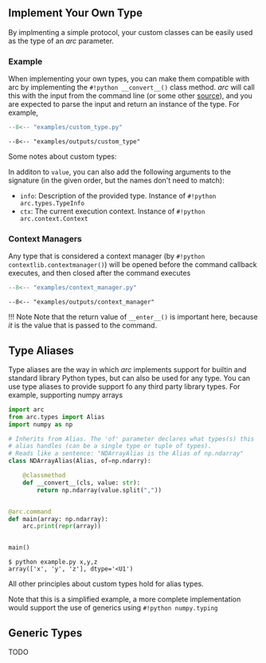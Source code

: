 
## Implement Your Own Type
By implmenting a simple protocol, your custom classes can be easily used as the type of an *arc* parameter.

### Example

When implementing your own types, you can make them compatible with arc by implementing the `#!python __convert__()` class method. *arc* will call this with the input from the command line (or some other [source]()), and you are expected to parse the input and return an instance of the type. For example,

```py title="custom_type.py"
--8<-- "examples/custom_type.py"
```
```console
--8<-- "examples/outputs/custom_type"
```

Some notes about custom types:

In additon to `value`, you can also add the following arguments to the signature (in the given order, but the names don't need to match):

- `info`: Description of the provided type. Instance of `#!python arc.types.TypeInfo`
- `ctx`: The current execution context. Instance of `#!python arc.context.Context`

### Context Managers

Any type that is considered a context manager (by `#!python contextlib.contextmanager()`) will be opened before the command callback executes, and then closed after the command executes

```py title="examples/context_manager.py"
--8<-- "examples/context_manager.py"
```

```console
--8<-- "examples/outputs/context_manager"
```

!!! Note
    Note that the return value of `__enter__()` is important here, because *it* is the value that is passed to the command.

## Type Aliases
Type aliases are the way in which *arc* implements support for builtin and standard library Python types, but can also be used for any type. You can use type aliases to provide support fo any third party library types. For example, supporting numpy arrays
```py
import arc
from arc.types import Alias
import numpy as np

# Inherits from Alias. The 'of' parameter declares what types(s) this
# alias handles (can be a single type or tuple of types).
# Reads like a sentence: "NDArrayAlias is the Alias of np.ndarray"
class NDArrayAlias(Alias, of=np.ndarry):

    @classmethod
    def __convert__(cls, value: str):
        return np.ndarray(value.split(","))


@arc.command
def main(array: np.ndarray):
    arc.print(repr(array))


main()
```
```console
$ python example.py x,y,z
array(['x', 'y', 'z'], dtype='<U1')
```
All other principles about custom types hold for alias types.

Note that this is a simplified example, a more complete implementation would support the use of generics using `#!python numpy.typing`
## Generic Types
TODO
